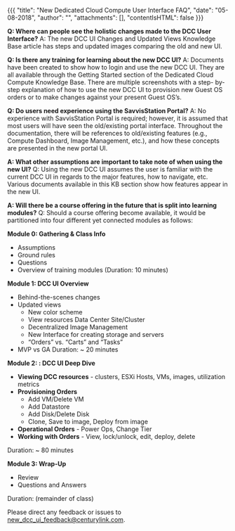{{{ "title": "New Dedicated Cloud Compute User Interface FAQ",
"date": "05-08-2018",
"author": "",
"attachments": [],
"contentIsHTML": false
}}}

**Q: Where can people see the holistic changes made to the DCC User Interface?**
A: The new DCC UI Changes and Updated Views Knowledge Base article has steps and updated images comparing the old and new UI.

**Q: Is there any training for learning about the new DCC UI?**
A: Documents have been created to show how to login and use the new DCC UI. They are all available through the Getting Started section of the Dedicated Cloud Compute Knowledge Base. There are multiple screenshots with a step- by-step explanation of how to use the new DCC UI to provision new Guest OS orders or to make changes against your present Guest OS’s.

**Q: Do users need experience using the SavvisStation Portal?**
A: No experience with SavvisStation Portal is required; however, it is assumed that most users will have seen the old/existing portal interface. Throughout the documentation, there will be references to old/existing features (e.g., Compute Dashboard, Image Management, etc.), and how these concepts are presented in the new portal UI.

**A: What other assumptions are important to take note of when using the new UI?**
Q: Using the new DCC UI assumes the user is familiar with the current DCC UI in regards to the major features, how to navigate, etc. Various documents available in this KB section show how features appear in the new UI.

**A: Will there be a course offering in the future that is split into learning modules?**
Q: Should a course offering become available, it would be partitioned into four different yet connected modules as follows:

**Module 0: Gathering & Class Info**
* Assumptions
* Ground rules
* Questions
* Overview of training modules
(Duration: 10 minutes)

**Module 1: DCC UI Overview**
* Behind-the-scenes changes
* Updated views
	* New color scheme
	* View resources Data Center Site/Cluster
	* Decentralized Image Management
	* New Interface for creating storage and servers
	* “Orders” vs. “Carts” and “Tasks”
* MVP vs GA
Duration: ~ 20 minutes

**Module 2: : DCC UI Deep Dive**
* **Viewing DCC resources** - clusters, ESXi Hosts, VMs, images, utilization metrics
* **Provisioning Orders**
	* Add VM/Delete VM
	* Add Datastore
	* Add Disk/Delete Disk
	* Clone, Save to image, Deploy from image
* **Operational Orders** - Power Ops, Change Tier
* **Working with Orders** - View, lock/unlock, edit, deploy, delete

Duration: ~ 80 minutes

**Module 3: Wrap-Up**
* Review
* Questions and Answers

Duration: (remainder of class)

Please direct any feedback or issues to [new_dcc_ui_feedback@centurylink.com](mailto:new_dcc_ui_feedback@centurylink.com).
